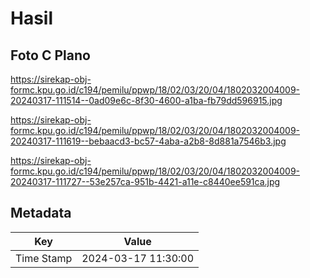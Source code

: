 # Hasil

## Foto C Plano

https://sirekap-obj-formc.kpu.go.id/c194/pemilu/ppwp/18/02/03/20/04/1802032004009-20240317-111514--0ad09e6c-8f30-4600-a1ba-fb79dd596915.jpg

https://sirekap-obj-formc.kpu.go.id/c194/pemilu/ppwp/18/02/03/20/04/1802032004009-20240317-111619--bebaacd3-bc57-4aba-a2b8-8d881a7546b3.jpg

https://sirekap-obj-formc.kpu.go.id/c194/pemilu/ppwp/18/02/03/20/04/1802032004009-20240317-111727--53e257ca-951b-4421-a11e-c8440ee591ca.jpg


## Metadata

| Key        | Value               |
| ---------- | ------------------- |
| Time Stamp | 2024-03-17 11:30:00 |



